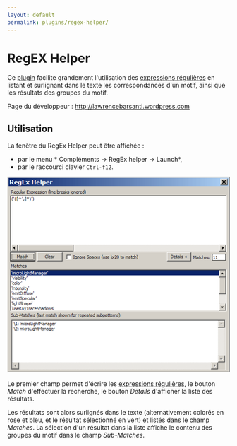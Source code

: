 ```yaml
---
layout: default
permalink: plugins/regex-helper/
---
```

# RegEX Helper

Ce [plugin](plugins.md) facilite grandement l'utilisation des [expressions régulières](expressions-régulières.md) en listant et surlignant dans le texte les correspondances d'un motif, ainsi que les résultats des groupes du motif.

Page du développeur : http://lawrencebarsanti.wordpress.com

## Utilisation

La fenêtre du RegEx Helper peut être affichée :

  - par le menu * Compléments -> RegEx helper -> Launch*,
  - par le raccourci clavier `Ctrl-f12`.

![Fenêtre du RegEx Helper](/images/notepadpp_regexhelper_panel.png)

Le premier champ permet d'écrire les [expressions régulières](expressions-régulières.md), le bouton *Match* d'effectuer la recherche, le bouton *Details* d'afficher la liste des résultats.

Les résultats sont alors surlignés dans le texte (alternativement colorés en rose et bleu, et le résultat sélectionné en vert) et listés dans le champ *Matches*. La sélection d'un résultat dans la liste affiche le contenu des groupes du motif dans le champ *Sub-Matches*.
